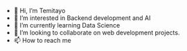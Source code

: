 - 👋 Hi, I’m Temitayo
- 👀 I’m interested in Backend development and AI
- 🌱 I’m currently learning Data Science
- 💞️ I’m looking to collaborate on web development projects.
- 📫 How to reach me 

<!---
Teemitayoo/Teemitayoo is a ✨ special ✨ repository because its `README.md` (this file) appears on your GitHub profile.
You can click the Preview link to take a look at your changes.
--->
